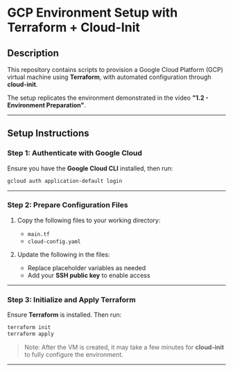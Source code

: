 # GCP Environment Setup with Terraform + Cloud-Init

## Description

This repository contains scripts to provision a Google Cloud Platform (GCP) virtual machine using **Terraform**, with automated configuration through **cloud-init**.

The setup replicates the environment demonstrated in the video **"1.2 - Environment Preparation"**.

---

## Setup Instructions

### Step 1: Authenticate with Google Cloud

Ensure you have the **Google Cloud CLI** installed, then run:

```bash
gcloud auth application-default login
```

---

### Step 2: Prepare Configuration Files

1. Copy the following files to your working directory:
   - `main.tf`
   - `cloud-config.yaml`

2. Update the following in the files:
   - Replace placeholder variables as needed
   - Add your **SSH public key** to enable access

---

### Step 3: Initialize and Apply Terraform

Ensure **Terraform** is installed. Then run:

```bash
terraform init
terraform apply
```

> Note: After the VM is created, it may take a few minutes for **cloud-init** to fully configure the environment.

---